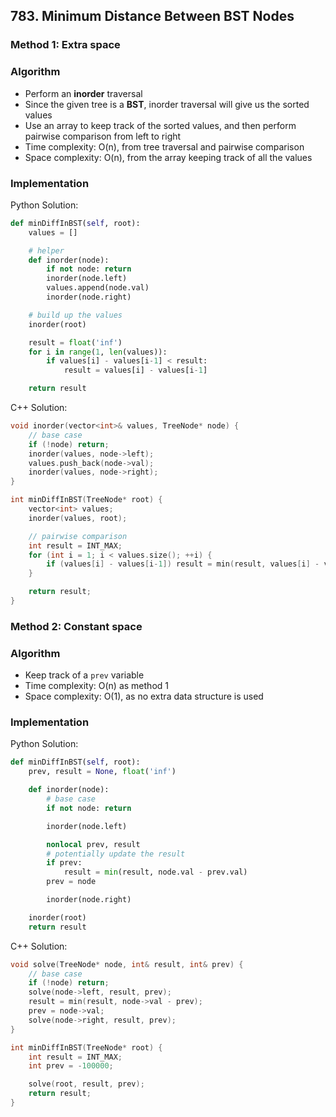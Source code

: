 ## 783. Minimum Distance Between BST Nodes
### Method 1: Extra space
### Algorithm
- Perform an **inorder** traversal
- Since the given tree is a **BST**, inorder traversal will give us the sorted values
- Use an array to keep track of the sorted values, and then perform pairwise comparison from left to right
- Time complexity: O(n), from tree traversal and pairwise comparison
- Space complexity: O(n), from the array keeping track of all the values
### Implementation
Python Solution:
```python
def minDiffInBST(self, root):
    values = []

    # helper
    def inorder(node):
        if not node: return
        inorder(node.left)
        values.append(node.val)
        inorder(node.right)

    # build up the values
    inorder(root)

    result = float('inf')
    for i in range(1, len(values)):
        if values[i] - values[i-1] < result:
            result = values[i] - values[i-1]

    return result
```
C++ Solution:
```cpp
void inorder(vector<int>& values, TreeNode* node) {
    // base case
    if (!node) return;
    inorder(values, node->left);
    values.push_back(node->val);
    inorder(values, node->right);
}

int minDiffInBST(TreeNode* root) {
    vector<int> values;
    inorder(values, root);

    // pairwise comparison
    int result = INT_MAX;
    for (int i = 1; i < values.size(); ++i) {
        if (values[i] - values[i-1]) result = min(result, values[i] - values[i-1]);
    }

    return result;
}
```
### Method 2: Constant space
### Algorithm
- Keep track of a `prev` variable
- Time complexity: O(n) as method 1
- Space complexity: O(1), as no extra data structure is used
### Implementation
Python Solution:
```python
def minDiffInBST(self, root):
    prev, result = None, float('inf')

    def inorder(node):
        # base case
        if not node: return

        inorder(node.left)

        nonlocal prev, result
        # potentially update the result
        if prev:
            result = min(result, node.val - prev.val)
        prev = node

        inorder(node.right)

    inorder(root)
    return result
```
C++ Solution:
```cpp
void solve(TreeNode* node, int& result, int& prev) {
    // base case
    if (!node) return;
    solve(node->left, result, prev);
    result = min(result, node->val - prev);
    prev = node->val;
    solve(node->right, result, prev);
}

int minDiffInBST(TreeNode* root) {
    int result = INT_MAX;
    int prev = -100000;

    solve(root, result, prev);
    return result;
}
```